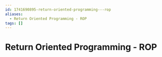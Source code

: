 ```yaml
---
id: 1741690895-return-oriented-programming---rop
aliases:
  - Return Oriented Programming - ROP
tags: []
---
```


# Return Oriented Programming - ROP
